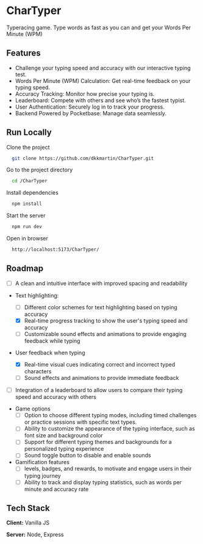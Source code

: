 # CharTyper

Typeracing game. Type words as fast as you can and get your Words Per Minute (WPM)

## Features
 
- Challenge your typing speed and accuracy with our interactive typing test.
- Words Per Minute (WPM) Calculation: Get real-time feedback on your typing speed.
- Accuracy Tracking: Monitor how precise your typing is.
- Leaderboard: Compete with others and see who’s the fastest typist.
- User Authentication: Securely log in to track your progress.
- Backend Powered by Pocketbase: Manage data seamlessly.
## Run Locally

Clone the project

```bash
  git clone https://github.com/dkkmartin/CharTyper.git
```

Go to the project directory

```bash
  cd /CharTyper
```

Install dependencies

```bash
  npm install
```

Start the server

```bash
  npm run dev
```

Open in browser

```bash
  http://localhost:5173/CharTyper/
```

## Roadmap

- [ ] A clean and intuitive interface with improved spacing and readability

- Text highlighting:

  - [ ] Different color schemes for text highlighting based on typing accuracy
  - [x] Real-time progress tracking to show the user's typing speed and accuracy
  - [ ] Customizable sound effects and animations to provide engaging feedback while typing

- User feedback when typing

  - [x] Real-time visual cues indicating correct and incorrect typed characters
  - [ ] Sound effects and animations to provide immediate feedback

- [ ] Integration of a leaderboard to allow users to compare their typing speed and accuracy with others

- Game options
  - [ ] Option to choose different typing modes, including timed challenges or practice sessions with specific text types.
  - [ ] Ability to customize the appearance of the typing interface, such as font size and background color
  - [ ] Support for different typing themes and backgrounds for a personalized typing experience
  - [ ] Sound toggle button to disable and enable sounds
- Gamification features
  - [ ] levels, badges, and rewards, to motivate and engage users in their typing journey
  - [ ] Ability to track and display typing statistics, such as words per minute and accuracy rate

## Tech Stack

**Client:** Vanilla JS

**Server:** Node, Express
